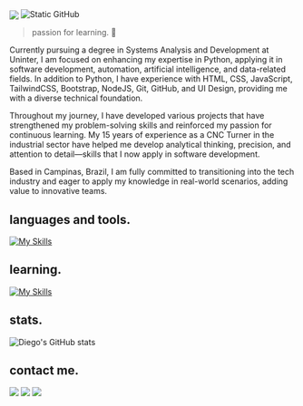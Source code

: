 <img align="center" src="https://capsule-render.vercel.app/api?type=venom&height=300&color=89E4D2&text=Hi,%20I’m%20Diego%20Espelho&fontSize=60&animation=twinkling&fontColor=5967F7&textBg=false&desc=Nice%20to%20meet%20you!&descAlign=50&descAlignY=66"/>

<img src="https://img.shields.io/static/v1?label=About&message=Diego%20Espelho&color=5967F7&labelColor=000000&style=for-the-badge&logo=GitHub" alt="Static GitHub">

> passion for learning. 🧠

Currently pursuing a degree in Systems Analysis and Development at Uninter, I am focused on enhancing my expertise in Python, applying it in software development, automation, artificial intelligence, and data-related fields. In addition to Python, I have experience with HTML, CSS, JavaScript, TailwindCSS, Bootstrap, NodeJS, Git, GitHub, and UI Design, providing me with a diverse technical foundation.

Throughout my journey, I have developed various projects that have strengthened my problem-solving skills and reinforced my passion for continuous learning. My 15 years of experience as a CNC Turner in the industrial sector have helped me develop analytical thinking, precision, and attention to detail—skills that I now apply in software development.

Based in Campinas, Brazil, I am fully committed to transitioning into the tech industry and eager to apply my knowledge in real-world scenarios, adding value to innovative teams.

## languages and tools.
[![My Skills](https://skillicons.dev/icons?i=python,html,css,js,tailwind,bootstrap,nodejs,git,github,figma)](https://skillicons.dev)

## learning.
[![My Skills](https://skillicons.dev/icons?i=python,tensorflow,pandas)](https://skillicons.dev)

## stats.
![Diego's GitHub stats](https://github-readme-stats.vercel.app/api?username=diegoespelho\&bg_color=30,89E4D2,5967F7\&show_icons=true\&title_color=fff\&text_color=fff)

## contact me.
<a href="https://www.linkedin.com/in/diegoespelho-dev" target="_blank"><img src="https://img.shields.io/badge/-LinkedIn-5967F7?style=for-the-badge&logo=linkedin&logoColor=89E4D2" target="_blank"></a>
<a href="https://instagram.com/diegoespelho_" target="_blank"><img src="https://img.shields.io/badge/-Instagram-5967F7?style=for-the-badge&logo=instagram&logoColor=89E4D2" target="_blank"></a>
<a href="mailto:diego.espelho@gmail.com"> <img src="https://img.shields.io/badge/-Gmail-5967F7?style=for-the-badge&logo=gmail&logoColor=89E4D2" target="_blank"></a>
